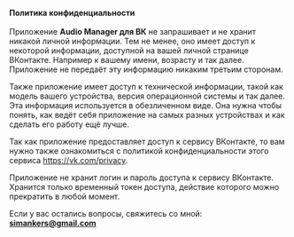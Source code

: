 <b>Политика конфиденциальности</b><br><br>
Приложение <b>Audio Manager для ВК</b> не запрашивает и не хранит никакой личной информации. Тем не менее, оно имеет доступ к некоторой информации, доступной на вашей личной странице ВКонтакте. Например к вашему имени, возрасту и так далее. Приложение не передаёт эту информацию никаким третьим сторонам.

Также приложение имеет доступ к технической информации, такой как модель вашего устройства, версия операционной системы и так далее. Эта информация используется в обезличенном виде. Она нужна чтобы понять, как ведёт себя приложение на самых разных устройствах и как сделать его работу ещё лучше.

Так как приложение предоставляет доступ к сервису ВКонтакте, то вам нужно также ознакомиться с политикой конфиденциальности этого сервиса https://vk.com/privacy.

Приложение не хранит логин и пароль доступа к сервису ВКонтакте. Хранится только временный токен доступа, действие которого можно прекратить в любой момент.

Если у вас остались вопросы, свяжитесь со мной: <b>simankers@gmail.com</b>

